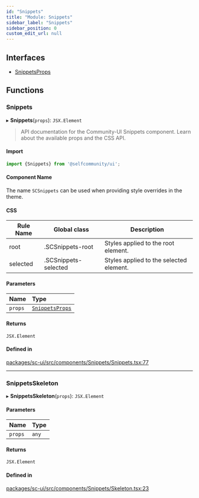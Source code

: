 ```yaml
---
id: "Snippets"
title: "Module: Snippets"
sidebar_label: "Snippets"
sidebar_position: 0
custom_edit_url: null
---
```


## Interfaces

- [SnippetsProps](../interfaces/Snippets.SnippetsProps.md)

## Functions

### Snippets

▸ **Snippets**(`props`): `JSX.Element`

> API documentation for the Community-UI Snippets component. Learn about the available props and the CSS API.

#### Import

```jsx
import {Snippets} from '@selfcommunity/ui';
```

#### Component Name

The name `SCSnippets` can be used when providing style overrides in the theme.

#### CSS

|Rule Name|Global class|Description|
|---|---|---|
|root|.SCSnippets-root|Styles applied to the root element.|
|selected|.SCSnippets-selected|Styles applied to the selected element.|

#### Parameters

| Name | Type |
| :------ | :------ |
| `props` | [`SnippetsProps`](../interfaces/Snippets.SnippetsProps.md) |

#### Returns

`JSX.Element`

#### Defined in

[packages/sc-ui/src/components/Snippets/Snippets.tsx:77](https://github.com/selfcommunity/community-ui/blob/cab08cf/packages/sc-ui/src/components/Snippets/Snippets.tsx#L77)

___

### SnippetsSkeleton

▸ **SnippetsSkeleton**(`props`): `JSX.Element`

#### Parameters

| Name | Type |
| :------ | :------ |
| `props` | `any` |

#### Returns

`JSX.Element`

#### Defined in

[packages/sc-ui/src/components/Snippets/Skeleton.tsx:23](https://github.com/selfcommunity/community-ui/blob/cab08cf/packages/sc-ui/src/components/Snippets/Skeleton.tsx#L23)

